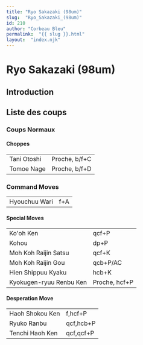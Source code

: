 ```yaml
---
title: "Ryo Sakazaki (98um)"
slug:  "Ryo_Sakazaki_(98um)"
id: 210
author: "Corbeau Bleu"
permalink:  "{{ slug }}.html"
layout:  "index.njk"
---
```


# Ryo Sakazaki (98um)

## Introduction

## Liste des coups

### Coups Normaux

#### Choppes

|             |               |
|-------------|---------------|
| Tani Otoshi | Proche, b/f+C |
| Tomoe Nage  | Proche, b/f+D |

### Command Moves

|               |     |
|---------------|-----|
| Hyouchuu Wari | f+A |

#### Special Moves

|                         |               |
|-------------------------|---------------|
| Ko'oh Ken               | qcf+P         |
| Kohou                   | dp+P          |
| Moh Koh Raijin Satsu    | qcf+K         |
| Moh Koh Raijin Gou      | qcb+P/AC      |
| Hien Shippuu Kyaku      | hcb+K         |
| Kyokugen-ryuu Renbu Ken | Proche, hcf+P |

#### Desperation Move

|                 |           |
|-----------------|-----------|
| Haoh Shokou Ken | f,hcf+P   |
| Ryuko Ranbu     | qcf,hcb+P |
| Tenchi Haoh Ken | qcf,qcf+P |

